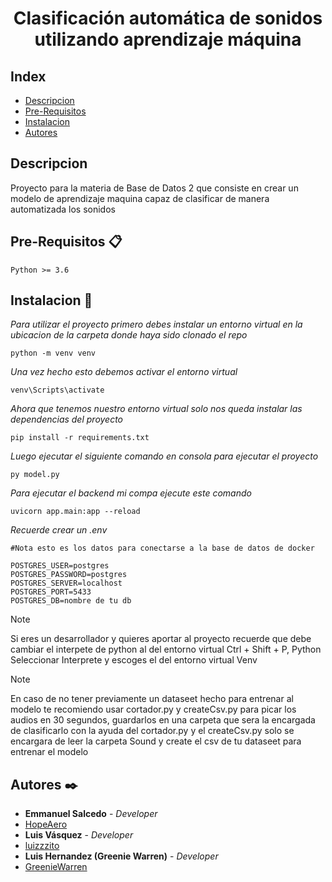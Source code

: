 # <center>Clasificación automática de sonidos utilizando aprendizaje máquina</center>

## Index

- [Descripcion](#descripcion)
- [Pre-Requisitos](#pre-requisitos-📋)
- [Instalacion](#instalacion-🔧)
- [Autores](#autores-✒️)

## Descripcion

Proyecto para la materia de Base de Datos 2 que consiste en crear un modelo de aprendizaje maquina capaz de clasificar de manera automatizada los sonidos

## Pre-Requisitos 📋

```
Python >= 3.6
```

## Instalacion 🔧

_Para utilizar el proyecto primero debes instalar un entorno virtual en la ubicacion de la carpeta donde haya sido clonado el repo_

```
python -m venv venv
```

_Una vez hecho esto debemos activar el entorno virtual_

```
venv\Scripts\activate
```

_Ahora que tenemos nuestro entorno virtual solo nos queda instalar las dependencias del proyecto_

```
pip install -r requirements.txt
```

_Luego ejecutar el siguiente comando en consola para ejecutar el proyecto_

```
py model.py
```

_Para ejecutar el backend mi compa ejecute este comando_

```
uvicorn app.main:app --reload
```

_Recuerde crear un .env_

```
#Nota esto es los datos para conectarse a la base de datos de docker

POSTGRES_USER=postgres
POSTGRES_PASSWORD=postgres
POSTGRES_SERVER=localhost
POSTGRES_PORT=5433
POSTGRES_DB=nombre de tu db

```

> [!NOTE]  
> Si eres un desarrollador y quieres aportar al proyecto recuerde que debe cambiar el interpete de python al del entorno virtual Ctrl + Shift + P, Python Seleccionar Interprete y escoges el del entorno virtual Venv

> [!NOTE]
> En caso de no tener previamente un dataseet hecho para entrenar al modelo te recomiendo usar cortador.py y createCsv.py para picar los audios en 30 segundos, guardarlos en una carpeta que sera la encargada de clasificarlo con la ayuda del cortador.py y el createCsv.py solo se encargara de leer la carpeta Sound y create el csv de tu dataseet para entrenar el modelo

## Autores ✒️

- **Emmanuel Salcedo** - _Developer_
- [HopeAero](https://github.com/HopeAero)
- **Luis Vásquez** - _Developer_
- [luizzzito](https://github.com/luizzzito)
- **Luis Hernandez (Greenie Warren)** - _Developer_
- [GreenieWarren](https://github.com/GreenieWarren)
